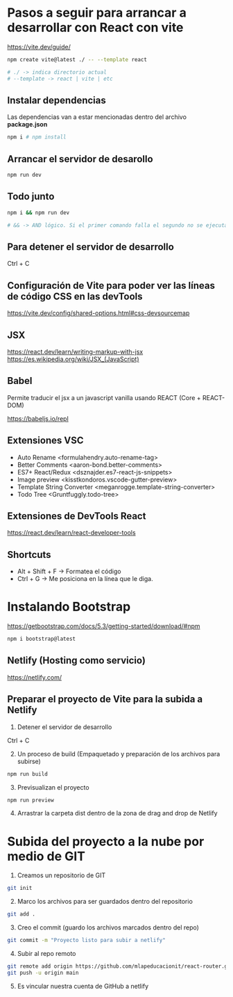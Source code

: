# Pasos a seguir para arrancar a desarrollar con React con vite

<https://vite.dev/guide/>


```sh
npm create vite@latest ./ -- --template react

# ./ -> indica directorio actual
# --template -> react | vite | etc
```

## Instalar dependencias
Las dependencias van a estar mencionadas dentro del archivo **package.json**

```sh
npm i # npm install
```

## Arrancar el servidor de desarollo

```sh
npm run dev
```

## Todo junto

```sh
npm i && npm run dev

# && -> AND lógico. Si el primer comando falla el segundo no se ejecuta
```

## Para detener el servidor de desarrollo

Ctrl + C


## Configuración de Vite para poder ver las líneas de código CSS en las devTools

<https://vite.dev/config/shared-options.html#css-devsourcemap>

## JSX

<https://react.dev/learn/writing-markup-with-jsx>
<https://es.wikipedia.org/wiki/JSX_(JavaScript)>

## Babel
Permite traducir el jsx a un javascript vanilla usando REACT (Core + REACT-DOM)

<https://babeljs.io/repl>

## Extensiones VSC

* Auto Rename <formulahendry.auto-rename-tag>
* Better Comments <aaron-bond.better-comments>
* ES7+ React/Redux <dsznajder.es7-react-js-snippets>
* Image preview <kisstkondoros.vscode-gutter-preview>
* Template String Converter <meganrogge.template-string-converter>
* Todo Tree <Gruntfuggly.todo-tree>

## Extensiones de DevTools React

<https://react.dev/learn/react-developer-tools>

## Shortcuts

* Alt + Shift + F -> Formatea el código
* Ctrl + G -> Me posiciona en la línea que le diga.

# Instalando Bootstrap

<https://getbootstrap.com/docs/5.3/getting-started/download/#npm>

```sh
npm i bootstrap@latest
```

## Netlify (Hosting como servicio)

<https://netlify.com/>

## Preparar el proyecto de Vite para la subida a Netlify

1. Detener el servidor de desarrollo

Ctrl + C

2. Un proceso de build (Empaquetado y preparación de los archivos para subirse)

```sh
npm run build
```

3. Previsualizan el proyecto

```sh
npm run preview
```

4. Arrastrar la carpeta dist dentro de la zona de drag and drop de Netlify

# Subida del proyecto a la nube por medio de GIT

1. Creamos un repositorio de GIT

```sh
git init
```

2. Marco los archivos para ser guardados dentro del repositorio

```sh
git add .
```

3. Creo el commit (guardo los archivos marcados dentro del repo)

```sh
git commit -m "Proyecto listo para subir a netlify"
```

4. Subir al repo remoto 

```sh
git remote add origin https://github.com/mlapeducacionit/react-router.git
git push -u origin main
```

5. Es vincular nuestra cuenta de GitHub a netlify











